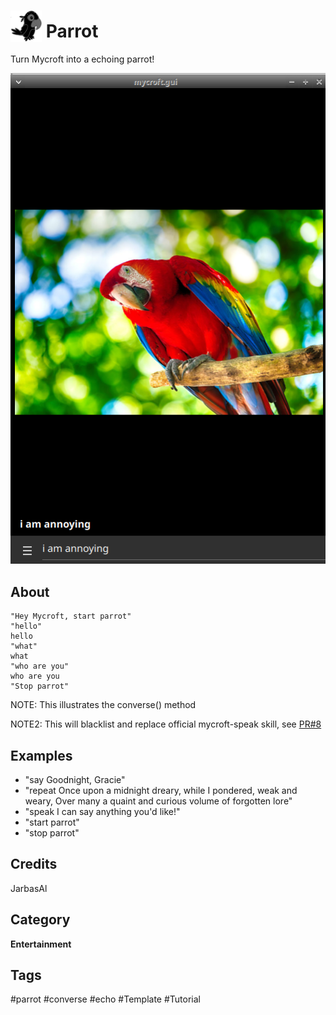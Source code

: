 # <img src='./icon.png' card_color='#40DBB0' width='50' height='50' style='vertical-align:bottom'/> Parrot 

Turn Mycroft into a echoing parrot!

![](./gui.png)

## About 

    "Hey Mycroft, start parrot"
    "hello"
    hello
    "what"
    what
    "who are you"
    who are you
    "Stop parrot"

NOTE: This illustrates the converse() method

NOTE2: This will blacklist and replace official mycroft-speak skill, see [PR#8](https://github.com/MycroftAI/skill-speak/pull/8)

## Examples 

* "say Goodnight, Gracie"
* "repeat Once upon a midnight dreary, while I pondered, weak and weary, Over many a quaint and curious volume of forgotten lore"
* "speak I can say anything you'd like!"
* "start parrot"
* "stop parrot"

## Credits 
JarbasAl

## Category
**Entertainment**

## Tags
#parrot
#converse
#echo
#Template
#Tutorial
